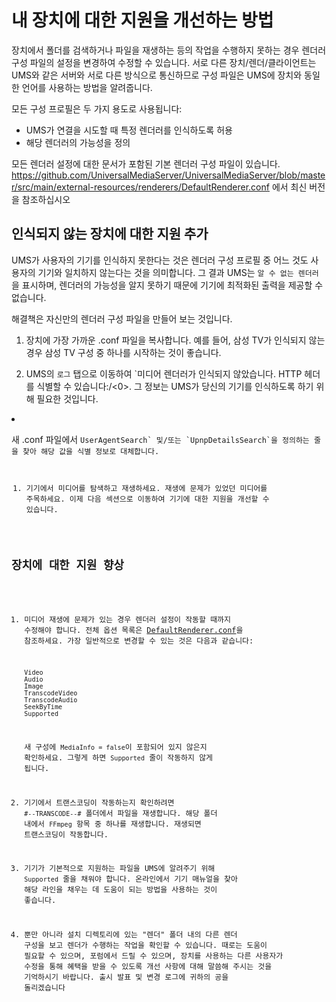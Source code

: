 # 내 장치에 대한 지원을 개선하는 방법

장치에서 폴더를 검색하거나 파일을 재생하는 등의 작업을 수행하지 못하는 경우 렌더러 구성 파일의 설정을 변경하여 수정할 수 있습니다. 서로 다른 장치/렌더/클라이언트는 UMS와 같은 서버와 서로 다른 방식으로 통신하므로 구성 파일은 UMS에 장치와 동일한 언어를 사용하는 방법을 알려줍니다.

모든 구성 프로필은 두 가지 용도로 사용됩니다:
- UMS가 연결을 시도할 때 특정 렌더러를 인식하도록 허용
- 해당 렌더러의 가능성을 정의

모든 렌더러 설정에 대한 문서가 포함된 기본 렌더러 구성 파일이 있습니다. https://github.com/UniversalMediaServer/UniversalMediaServer/blob/master/src/main/external-resources/renderers/DefaultRenderer.conf 에서 최신 버전을 참조하십시오

## 인식되지 않는 장치에 대한 지원 추가

UMS가 사용자의 기기를 인식하지 못한다는 것은 렌더러 구성 프로필 중 어느 것도 사용자의 기기와 일치하지 않는다는 것을 의미합니다. 그 결과 UMS는 `알 수 없는 렌더러`을 표시하며, 렌더러의 가능성을 알지 못하기 때문에 기기에 최적화된 출력을 제공할 수 없습니다.

해결책은 자신만의 렌더러 구성 파일을 만들어 보는 것입니다.
1. 장치에 가장 가까운 .conf 파일을 복사합니다. 예를 들어, 삼성 TV가 인식되지 않는 경우 삼성 TV 구성 중 하나를 시작하는 것이 좋습니다.

1. UMS의 `로그` 탭으로 이동하여 `미디어 렌더러가 인식되지 않았습니다. HTTP 헤더를 식별할 수 있습니다:/<0>. 그 정보는 UMS가 당신의 기기를 인식하도록 하기 위해 필요한 것입니다.</p></li>
<li><p spaces-before="0">새 .conf 파일에서 <code>UserAgentSearch` 및/또는 `UpnpDetailsSearch`을 정의하는 줄을 찾아 해당 값을 식별 정보로 대체합니다.

1. 기기에서 미디어를 탐색하고 재생하세요. 재생에 문제가 있었던 미디어를 주목하세요. 이제 다음 섹션으로 이동하여 기기에 대한 지원을 개선할 수 있습니다.

## 장치에 대한 지원 향상

1. 미디어 재생에 문제가 있는 경우 렌더러 설정이 작동할 때까지 수정해야 합니다. 전체 옵션 목록은 [DefaultRenderer.conf](https://raw.github.com/UniversalMediaServer/UniversalMediaServer/master/src/main/external-resources/renderers/DefaultRenderer.conf)을 참조하세요. 가장 일반적으로 변경할 수 있는 것은 다음과 같습니다:
    ```
    Video
    Audio
    Image
    TranscodeVideo
    TranscodeAudio
    SeekByTime
    Supported
    ```
    새 구성에 `MediaInfo = false`이 포함되어 있지 않은지 확인하세요. 그렇게 하면 `Supported` 줄이 작동하지 않게 됩니다.

1. 기기에서 트랜스코딩이 작동하는지 확인하려면 `#--TRANSCODE--#` 폴더에서 파일을 재생합니다. 해당 폴더 내에서 `FFmpeg` 항목 중 하나를 재생합니다. 재생되면 트랜스코딩이 작동합니다.

1. 기기가 기본적으로 지원하는 파일을 UMS에 알려주기 위해 `Supported` 줄을 채워야 합니다. 온라인에서 기기 매뉴얼을 찾아 해당 라인을 채우는 데 도움이 되는 방법을 사용하는 것이 좋습니다.

1. 뿐만 아니라 설치 디렉토리에 있는 "렌더" 폴더 내의 다른 렌더 구성을 보고 렌더가 수행하는 작업을 확인할 수 있습니다. 때로는 도움이 필요할 수 있으며, 포럼에서 드릴 수 있으며, 장치를 사용하는 다른 사용자가 수정을 통해 혜택을 받을 수 있도록 개선 사항에 대해 말씀해 주시는 것을 기억하시기 바랍니다. 출시 발표 및 변경 로그에 귀하의 공을 돌리겠습니다
